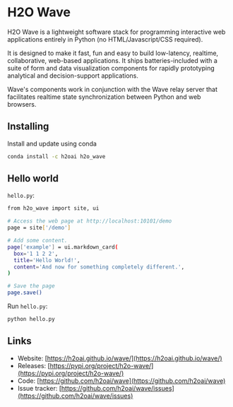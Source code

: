 H2O Wave
========

H2O Wave is a lightweight software stack for programming interactive web applications
entirely in Python (no HTML/Javascript/CSS required).

It is designed to make it fast, fun and easy to build low-latency, realtime,
collaborative, web-based applications. It ships batteries-included with
a suite of form and data visualization components for rapidly prototyping
analytical and decision-support applications.

Wave's components work in conjunction with the Wave relay server that facilitates
realtime state synchronization between Python and web browsers.

Installing
----------

Install and update using conda

```bash
conda install -c h2oai h2o_wave
```

Hello world
-----------

`hello.py`:

```bash
from h2o_wave import site, ui

# Access the web page at http://localhost:10101/demo
page = site['/demo']

# Add some content.
page['example'] = ui.markdown_card(
  box='1 1 2 2',
  title='Hello World!',
  content='And now for something completely different.',
)

# Save the page
page.save()
```

Run `hello.py`:

```bash
python hello.py
```

Links
-----

- Website: [https://h2oai.github.io/wave/](https://h2oai.github.io/wave/)
- Releases: [https://pypi.org/project/h2o-wave/](https://pypi.org/project/h2o-wave/)
- Code: [https://github.com/h2oai/wave](https://github.com/h2oai/wave)
- Issue tracker: [https://github.com/h2oai/wave/issues](https://github.com/h2oai/wave/issues)
